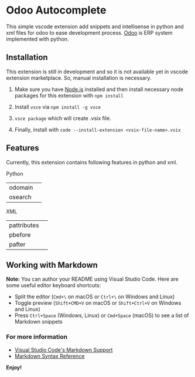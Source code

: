 # Odoo Autocomplete

This simple vscode extension add snippets and intellisense in python and xml files for odoo to ease development process. [Odoo](https://www.odoo.com/) is ERP system implemented with python.

## Installation

This extension is still in development and so it is not available yet in vscode extension marketplace. So, manual installation is necessary.

1. Make sure you have [Node.js](https://nodejs.org/en/) installed and then install necessary node packages for this extension with
`npm install`

2. Install `vsce` via `npm install -g vsce`

3. `vsce package` which will create .vsix file.

4. Finally, install with `code --install-extension <vsix-file-name>.vsix`

## Features

Currently, this extension contains following features in python and xml.

Python

|         |   |
|---------|---|
| odomain |   |
| osearch |   |

XML

|             |   |
|-------------|---|
| pattributes |   |
| pbefore     |   |
| pafter      |   |


## Working with Markdown

**Note:** You can author your README using Visual Studio Code.  Here are some useful editor keyboard shortcuts:

* Split the editor (`Cmd+\` on macOS or `Ctrl+\` on Windows and Linux)
* Toggle preview (`Shift+CMD+V` on macOS or `Shift+Ctrl+V` on Windows and Linux)
* Press `Ctrl+Space` (Windows, Linux) or `Cmd+Space` (macOS) to see a list of Markdown snippets

### For more information

* [Visual Studio Code's Markdown Support](http://code.visualstudio.com/docs/languages/markdown)
* [Markdown Syntax Reference](https://help.github.com/articles/markdown-basics/)

**Enjoy!**
